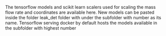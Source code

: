 The tensorflow models and scikit learn scalers used for scaling the mass flow rate and coordinates are available here. New models can be pasted inside the folder leak_det folder with under the subfolder with number as its name. Tensorflow serving docker by default hosts the models available in the subfolder with highest number